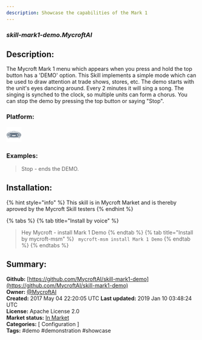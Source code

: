 ```yaml
---
description: Showcase the capabilities of the Mark 1
---
```


### _skill-mark1-demo.MycroftAI_  
## Description:  
The Mycroft Mark 1 menu which appears when you press and hold the top button
has a 'DEMO' option.  This Skill implements a simple mode which can be used
to draw attention at trade shows, stores, etc.
The demo starts with the unit's eyes dancing around.  Every 2 minutes it will
sing a song.  The singing is synched to the clock, so multiple units can form
a chorus.
You can stop the demo by pressing the top button or saying "Stop".  
  
### Platform:  
 ![Mark I](../.gitbook/assets/mark-1-icon.png)   
### Examples:  
> Stop - ends the DEMO.  
  
## Installation:  
{% hint style="info" %}
This skill is in Mycroft Market and is thereby aproved by the Mycroft Skill testers
{% endhint %}
    
{% tabs %}
{% tab title="Install by voice" %}
> Hey Mycroft - install Mark 1 Demo
{% endtab %}
  {% tab title="Install by mycroft-msm" %}
``` mycroft-msm install Mark 1 Demo```
{% endtab %}
  {% endtabs %}
    
## Summary:  
**Github:** [https://github.com/MycroftAI/skill-mark1-demo](https://github.com/MycroftAI/skill-mark1-demo)  
**Owner:** [@MycroftAI](https://github.com/MycroftAI)  
**Created:** 2017 May 04 22:20:05 UTC  **Last updated:** 2019 Jan 10 03:48:24 UTC  
**License:** Apache License 2.0  
**Market status:** [In Market](https://market.mycroft.ai/skill/mycroft-mark-1-demo)  
**Categories:** [ Configuration ]   
**Tags:** \#demo \#demonstration \#showcase   
